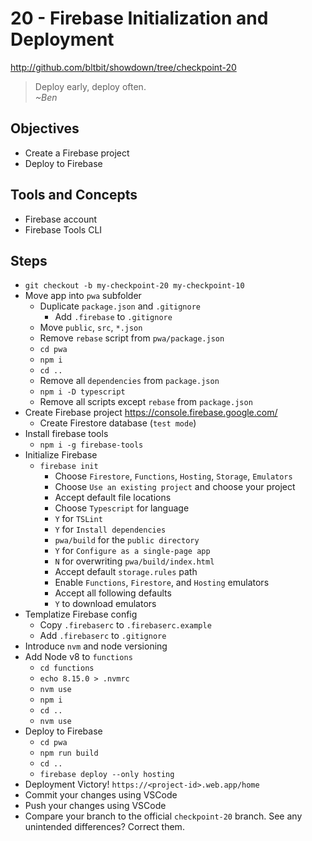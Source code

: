 # 20 - Firebase Initialization and Deployment

http://github.com/bltbit/showdown/tree/checkpoint-20

> Deploy early, deploy often.  
> _~Ben_

## Objectives

- Create a Firebase project
- Deploy to Firebase

## Tools and Concepts

- Firebase account
- Firebase Tools CLI

## Steps

- `git checkout -b my-checkpoint-20 my-checkpoint-10`
- Move app into `pwa` subfolder
  - Duplicate `package.json` and `.gitignore`
    - Add `.firebase` to `.gitignore`
  - Move `public`, `src`, `*.json`
  - Remove `rebase` script from `pwa/package.json`
  - `cd pwa`
  - `npm i`
  - `cd ..`
  - Remove all `dependencies` from `package.json`
  - `npm i -D typescript`
  - Remove all scripts except `rebase` from `package.json`
- Create Firebase project https://console.firebase.google.com/
  - Create Firestore database (`test mode`)
- Install firebase tools
  - `npm i -g firebase-tools`
- Initialize Firebase
  - `firebase init`
    - Choose `Firestore`, `Functions`, `Hosting`, `Storage`, `Emulators`
    - Choose `Use an existing project` and choose your project
    - Accept default file locations
    - Choose `Typescript` for language
    - `Y` for `TSLint`
    - `Y` for `Install dependencies`
    - `pwa/build` for the `public directory`
    - `Y` for `Configure as a single-page app`
    - `N` for overwriting `pwa/build/index.html`
    - Accept default `storage.rules` path
    - Enable `Functions`, `Firestore`, and `Hosting` emulators
    - Accept all following defaults
    - `Y` to download emulators
- Templatize Firebase config
  - Copy `.firebaserc` to `.firebaserc.example`
  - Add `.firebaserc` to `.gitignore`
- Introduce `nvm` and node versioning
- Add Node v8 to `functions`
  - `cd functions`
  - `echo 8.15.0 > .nvmrc`
  - `nvm use`
  - `npm i`
  - `cd ..`
  - `nvm use`
- Deploy to Firebase
  - `cd pwa`
  - `npm run build`
  - `cd ..`
  - `firebase deploy --only hosting`
- Deployment Victory! `https://<project-id>.web.app/home`
- Commit your changes using VSCode
- Push your changes using VSCode
- Compare your branch to the official `checkpoint-20` branch. See any unintended differences? Correct them.
